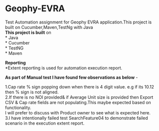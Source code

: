 # Geophy-EVRA
Test Automation assignment for Geophy EVRA application.This project is built on Cucumber,Maven,TestNg with Java<br>
<b>This project is built</b> on <br>
   	 * Java<br>
	 * Cucumber<br>
	 * TestNG<br>
	 * Maven<br>
	 
<b>Reporting</b><br>
*Extent reporting is used for automation execution report.<br>

<b>As part of Manual test I have found few observations as below</b> -<br>

1.Cap rate % sign popping down when there is 4 digit value. e.g if its 10.12 then % sign is not aligned.<br>
2.If there is no NOI provided& if Average Unit size is provided then Export CSV & Cap rate fields are not populating.This maybe expected based on functionality.<br>
  I will prefer to discuss with Product owner to see what is expected here.<br>
3.I have intentionally failed test SearchFeature04 to demonstrate failed scenario in the execution extent report.<br>
